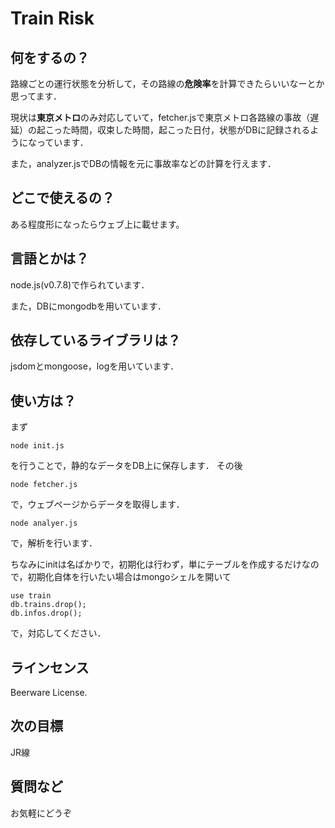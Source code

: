 # Train Risk
## 何をするの？
路線ごとの運行状態を分析して，その路線の**危険率**を計算できたらいいなーとか思ってます．

現状は**東京メトロ**のみ対応していて，fetcher.jsで東京メトロ各路線の事故（遅延）の起こった時間，収束した時間，起こった日付，状態がDBに記録されるようになっています．

また，analyzer.jsでDBの情報を元に事故率などの計算を行えます．

## どこで使えるの？
ある程度形になったらウェブ上に載せます。

## 言語とかは？
node.js(v0.7.8)で作られています．

また，DBにmongodbを用いています．

## 依存しているライブラリは？
jsdomとmongoose，logを用いています．

## 使い方は？
まず

```
node init.js
```

を行うことで，静的なデータをDB上に保存します．
その後

```
node fetcher.js
```

で，ウェブページからデータを取得します．

```
node analyer.js
```

で，解析を行います．

ちなみにinitは名ばかりで，初期化は行わず，単にテーブルを作成するだけなので，初期化自体を行いたい場合はmongoシェルを開いて

```
use train
db.trains.drop();
db.infos.drop();
```

で，対応してください．

## ラインセンス
Beerware License.

## 次の目標
JR線

## 質問など
お気軽にどうぞ
